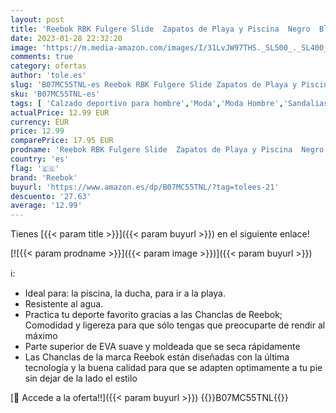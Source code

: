 ```yaml
---
layout: post
title: 'Reebok RBK Fulgere Slide  Zapatos de Playa y Piscina  Negro  Black   44.5 EU'
date: 2023-01-28 22:32:20
image: 'https://m.media-amazon.com/images/I/31LvJW97THS._SL500_._SL400_.jpg'
comments: true
category: ofertas
author: 'tole.es'
slug: 'B07MC55TNL-es Reebok RBK Fulgere Slide Zapatos de Playa y Piscina Negro...'
sku: 'B07MC55TNL-es'
tags: [ 'Calzado deportivo para hombre','Moda','Moda Hombre','Sandalias deportivas para hombre','Zapatillas y calzado deportivo para hombre','Zapatos para hombre','reebok','zapatos','🇪🇸', ]
actualPrice: 12.99 EUR
currency: EUR
price: 12.99
comparePrice: 17.95 EUR
prodname: 'Reebok RBK Fulgere Slide  Zapatos de Playa y Piscina  Negro  Black   44.5 EU'
country: 'es'
flag: '🇪🇸'
brand: 'Reebok'
buyurl: 'https://www.amazon.es/dp/B07MC55TNL/?tag=tolees-21'
descuento: '27.63'
average: '12.99'
---
```


Tienes [{{< param title >}}]({{< param buyurl >}}) en el siguiente enlace!

[![{{< param prodname >}}]({{< param image >}})]({{< param buyurl >}})

ℹ️:

- Ideal para: la piscina, la ducha, para ir a la playa.
- Resistente al agua.
- Practica tu deporte favorito gracias a las Chanclas de Reebok; Comodidad y ligereza para que sólo tengas que preocuparte de rendir al máximo
- Parte superior de EVA suave y moldeada que se seca rápidamente
- Las Chanclas de la marca Reebok están diseñadas con la última tecnología y la buena calidad para que se adapten optimamente a tu pie sin dejar de la lado el estilo

[🛒 Accede a la oferta!!]({{< param buyurl >}})
{{<world>}}B07MC55TNL{{</world>}}
